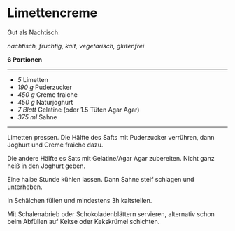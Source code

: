 # Limettencreme

Gut als Nachtisch.

*nachtisch, fruchtig, kalt, vegetarisch, glutenfrei*

**6 Portionen**

---

- *5* Limetten
- *190 g* Puderzucker
- *450 g* Creme fraiche
- *450 g* Naturjoghurt
- *7 Blatt* Gelatine (oder 1.5 Tüten Agar Agar)
- *375 ml* Sahne

---

Limetten pressen. Die Hälfte des Safts mit Puderzucker verrühren, dann Joghurt und Creme fraiche dazu.

Die andere Hälfte es Sats mit Gelatine/Agar Agar zubereiten. Nicht ganz heiß in den Joghurt geben.

Eine halbe Stunde kühlen lassen. Dann Sahne steif schlagen und unterheben.

In Schälchen füllen und mindestens 3h kaltstellen.

Mit Schalenabrieb oder Schokoladenblättern servieren, alternativ schon beim Abfüllen auf Kekse oder Kekskrümel
schichten.
